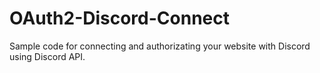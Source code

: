 # OAuth2-Discord-Connect
Sample code for connecting and authorizating your website with Discord using Discord API.
